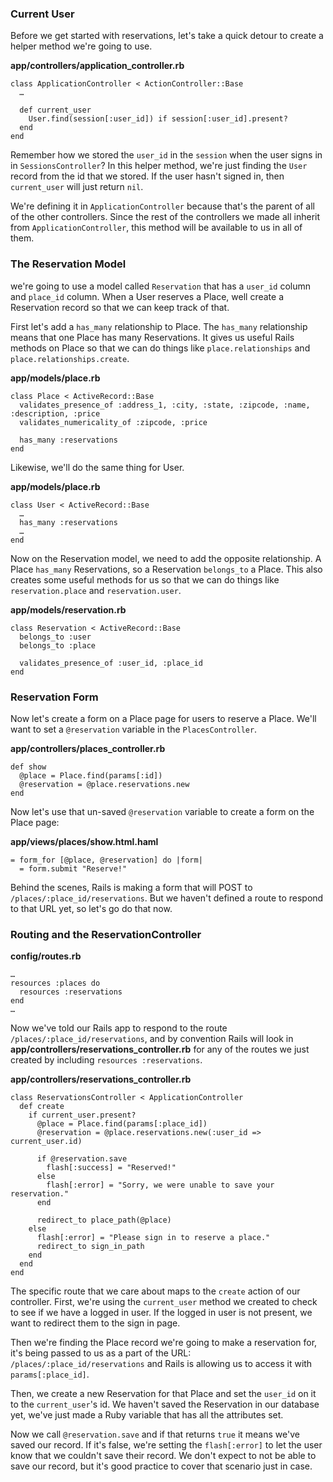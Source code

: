 ### Current User
Before we get started with reservations, let's take a quick detour to create a helper method we're going to use.

**app/controllers/application_controller.rb**

    class ApplicationController < ActionController::Base
      …
      
      def current_user
        User.find(session[:user_id]) if session[:user_id].present?
      end
    end

Remember how we stored the `user_id` in the `session` when the user signs in in `SessionsController`? In this helper method, we're just finding the `User` record from the id that we stored. If the user hasn't signed in, then `current_user` will just return `nil`. 

We're defining it in `ApplicationController` because that's the parent of all of the other controllers. Since the rest of the controllers we made all inherit from `ApplicationController`, this method will be available to us in all of them.
    
### The Reservation Model
we're going to use a model called `Reservation` that has a `user_id` column and `place_id` column. When a User reserves a Place, well create a Reservation record so that we can keep track of that.

First let's add a `has_many` relationship to Place. The `has_many` relationship means that one Place has many Reservations. It gives us useful Rails methods on Place so that we can do things like `place.relationships` and `place.relationships.create`. 

**app/models/place.rb**

    class Place < ActiveRecord::Base
      validates_presence_of :address_1, :city, :state, :zipcode, :name, :description, :price
      validates_numericality_of :zipcode, :price

      has_many :reservations
    end

Likewise, we'll do the same thing for User.

**app/models/place.rb**


    class User < ActiveRecord::Base
      …
      has_many :reservations
      …
    end


Now on the Reservation model, we need to add the opposite relationship. A Place `has_many` Reservations, so a Reservation `belongs_to` a Place. This also creates some useful methods for us so that we can do things like `reservation.place` and `reservation.user`.

**app/models/reservation.rb**


    class Reservation < ActiveRecord::Base
      belongs_to :user
      belongs_to :place
  
      validates_presence_of :user_id, :place_id
    end

### Reservation Form
Now let's create a form on a Place page for users to reserve a Place. We'll want to set a `@reservation` variable in the `PlacesController`. 


**app/controllers/places_controller.rb**


    def show
      @place = Place.find(params[:id])
      @reservation = @place.reservations.new
    end

Now let's use that un-saved `@reservation` variable to create a form on the Place page:


**app/views/places/show.html.haml**

    = form_for [@place, @reservation] do |form|
      = form.submit "Reserve!"

Behind the scenes, Rails is making a form that will POST to `/places/:place_id/reservations`. But we haven't defined a route to respond to that URL yet, so let's go do that now.

### Routing and the ReservationController


**config/routes.rb**

    … 
    resources :places do
      resources :reservations
    end
    … 

Now we've told our Rails app to respond to the route `/places/:place_id/reservations`, and by convention Rails will look in **app/controllers/reservations_controller.rb** for any of the routes we just created by including `resources :reservations`.


**app/controllers/reservations_controller.rb**


    class ReservationsController < ApplicationController
      def create
      	if current_user.present?
          @place = Place.find(params[:place_id])
          @reservation = @place.reservations.new(:user_id => current_user.id)

          if @reservation.save
            flash[:success] = "Reserved!"      
          else
            flash[:error] = "Sorry, we were unable to save your reservation."
          end
    
          redirect_to place_path(@place)
        else
          flash[:error] = "Please sign in to reserve a place."
          redirect_to sign_in_path
        end
      end
    end


The specific route that we care about maps to the `create` action of our controller. First, we're using the `current_user` method we created to check to see if we have a logged in user. If the logged in user is not present, we want to redirect them to the sign in page. 

Then we're finding the Place record we're going to make a reservation for, it's being passed to us as a part of the URL: `/places/:place_id/reservations` and Rails is allowing us to access it with `params[:place_id]`. 

Then, we create a new Reservation for that Place and set the `user_id` on it to the `current_user`'s id. We haven't saved the Reservation in our database yet, we've just made a Ruby variable that has all the attributes set. 

Now we call `@reservation.save` and if that returns `true` it means we've saved our record. If it's false, we're setting the `flash[:error]` to let the user know that we couldn't save their record. We don't expect to not be able to save our record, but it's good practice to cover that scenario just in case.
